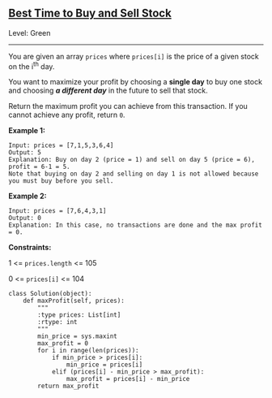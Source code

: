 ## [Best Time to Buy and Sell Stock](https://leetcode.com/problems/best-time-to-buy-and-sell-stock/)
        
Level: Green

---

You are given an array ```prices``` where ```prices[i]``` is the price of a given stock on the i<sup>th</sup> day.

You want to maximize your profit by choosing a __single day__ to buy one stock and choosing ___a different day___ in the future to sell that stock.

Return the maximum profit you can achieve from this transaction. If you cannot achieve any profit, return ```0```.

**Example 1:**
```
Input: prices = [7,1,5,3,6,4]
Output: 5
Explanation: Buy on day 2 (price = 1) and sell on day 5 (price = 6), profit = 6-1 = 5.
Note that buying on day 2 and selling on day 1 is not allowed because you must buy before you sell.
```

**Example 2:**
```
Input: prices = [7,6,4,3,1]
Output: 0
Explanation: In this case, no transactions are done and the max profit = 0.       
```       

**Constraints:**

1 <= ```prices.length``` <= 105
       
0 <= ```prices[i]``` <= 104

```{python}
class Solution(object):
    def maxProfit(self, prices):
        """
        :type prices: List[int]
        :rtype: int
        """
        min_price = sys.maxint
        max_profit = 0
        for i in range(len(prices)):
            if min_price > prices[i]:
                min_price = prices[i]
            elif (prices[i] - min_price > max_profit):
                max_profit = prices[i] - min_price
        return max_profit
```

